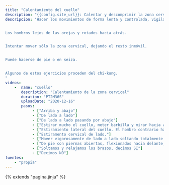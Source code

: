 ```yaml
---
title: "Calentamiento del cuello"
description: "{{config.site_url}}: Calentar y descomprimir la zona cervical"
descripcion: "Hacer los movimientos de forma lenta y controlada, vigilar que no haya dolores raros en las vértebras.


Los hombros lejos de las orejas y rotados hacia atrás.


Intentar mover sólo la zona cervical, dejando el resto inmóvil.


Puede hacerse de pie o en seiza.


Algunos de estos ejercicios proceden del chi-kung.
"
videos: 
    -  name: "cuello"
       description: "Calentamiento de la zona cervical"
       duration: "PT2M36S"
       uploadDate: "2020-12-16"
       pasos:
            - ["Arriba y abajo"]
            - ["De lado a lado"]
            - ["De lado a lado pasando por abajo"]
            - ["Estirar mucho el cuello, meter barbilla y mirar hacia atrás y por arriba (por encima del hombro). Como si quisiéramos mirar la Luna."]
            - ["Estiramiento lateral del cuello. El hombro contrario hace una leve fuerza hacia abajo."]
            - ["Estiramento cervical de lado."]
            - ["Mover vigorosamente de lado a lado soltando totalmente los músculos de la cara y la mandíbula."]
            - ["De pie con piernas abiertas, flexionados hacia delante, nos cogemos la nuca con las manos cruzadas y estiramos la parte de atrás del cuello."]
            - ["Soltamos y relajamos los brazos, decimos SI"]
            - ["Decimos NO"]
fuentes:
    - "propia"
---
```

{% extends "pagina.jinja" %}